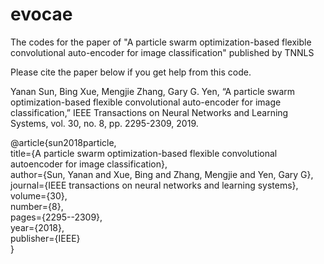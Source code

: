 # evocae
The codes for the paper of "A particle swarm optimization-based flexible convolutional auto-encoder for image classification" published by TNNLS

Please cite the paper below if you get help from this code.

Yanan Sun, Bing Xue, Mengjie Zhang, Gary G. Yen, “A particle swarm optimization-based flexible convolutional auto-encoder for image classification,” IEEE Transactions on Neural Networks and Learning Systems, vol. 30, no. 8, pp. 2295-2309, 2019. 


@article{sun2018particle,  
  title={A particle swarm optimization-based flexible convolutional autoencoder for image classification},  
  author={Sun, Yanan and Xue, Bing and Zhang, Mengjie and Yen, Gary G},  
  journal={IEEE transactions on neural networks and learning systems},  
  volume={30},  
  number={8},  
  pages={2295--2309},  
  year={2018},  
  publisher={IEEE}  
}

